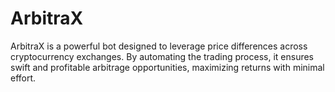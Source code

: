 # ArbitraX
ArbitraX is a powerful bot designed to leverage price differences across cryptocurrency exchanges. By automating the trading process, it ensures swift and profitable arbitrage opportunities, maximizing returns with minimal effort.
